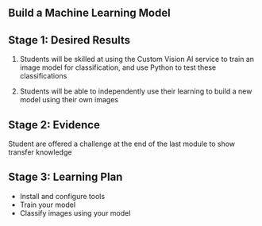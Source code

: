 ## Build a Machine Learning Model

## Stage 1: Desired Results 

1. Students will be skilled at using the Custom Vision AI service to train an image model for classification, and use Python to test these classifications

1. Students will be able to independently use their learning to build a new model using their own images

## Stage 2: Evidence
 
Student are offered a challenge at the end of the last module to show transfer knowledge

## Stage 3: Learning Plan

- Install and configure tools
- Train your model
- Classify images using your model


